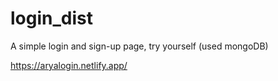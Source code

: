 # login_dist

A simple login and sign-up page, try yourself (used mongoDB)

https://aryalogin.netlify.app/
